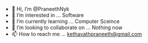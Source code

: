 - 👋 Hi, I’m @PraneethNyk
- 👀 I’m interested in ... Software
- 🌱 I’m currently learning ... Computer Sceince
- 💞️ I’m looking to collaborate on ... Nothing now
- 📫 How to reach me ... kethavathpraneeth@gmail.com

<!---
PraneethNyk/PraneethNyk is a ✨ special ✨ repository because its `README.md` (this file) appears on your GitHub profile.
You can click the Preview link to take a look at your changes.
--->

